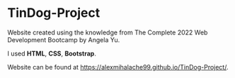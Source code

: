 # TinDog-Project

Website created using the knowledge from The Complete 2022 Web Development Bootcamp by Angela Yu.

I used **HTML**, **CSS**, **Bootstrap**.

Website can be found at https://alexmihalache99.github.io/TinDog-Project/.
